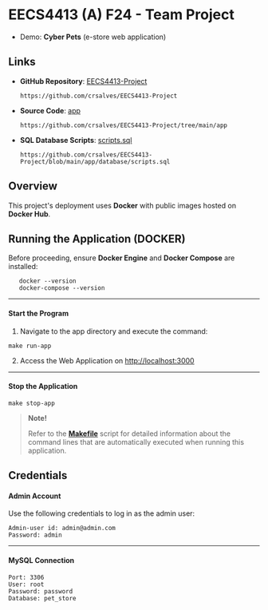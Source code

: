 
# **EECS4413 (A) F24 - Team Project**

- Demo: **Cyber Pets** (e-store web application)

## **Links**

- **GitHub Repository**: [EECS4413-Project](https://github.com/crsalves/EECS4413-Project)

  `https://github.com/crsalves/EECS4413-Project`

- **Source Code**: [app](https://github.com/crsalves/EECS4413-Project/tree/main/app)

   `https://github.com/crsalves/EECS4413-Project/tree/main/app`


- **SQL Database Scripts**: [scripts.sql](https://github.com/crsalves/EECS4413-Project/blob/main/app/database/scripts.sql)

  `https://github.com/crsalves/EECS4413-Project/blob/main/app/database/scripts.sql`


## **Overview**

This project's deployment uses **Docker** with public images hosted on **Docker Hub**.

## **Running the Application (DOCKER)**

Before proceeding, ensure **Docker Engine** and **Docker Compose** are installed:
```
   docker --version
   docker-compose --version
   ```
---

#### **Start the Program**

1. Navigate to the app directory and execute the command:
```
make run-app
```

2. Access the Web Application on [http://localhost:3000](http://localhost:3000)

---

#### **Stop the Application**

```
make stop-app
```
> **Note!**
>
> Refer to the [**Makefile**](https://github.com/crsalves/EECS4413-Project/blob/main/app/Makefile) script for detailed information about the command lines that are automatically executed when running this application.


## **Credentials**

#### Admin Account

Use the following credentials to log in as the admin user:
```
Admin-user id: admin@admin.com
Password: admin
```
---

#### MySQL Connection

```
Port: 3306
User: root
Password: password
Database: pet_store
```
